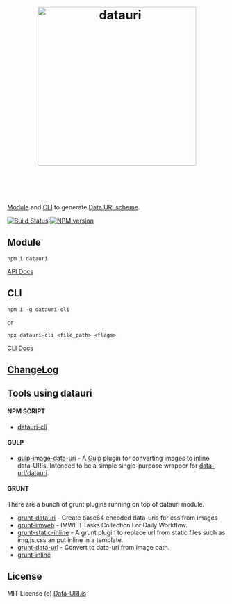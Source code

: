 <h1 align="center">
  <br>
  <img width="365" src="https://cdn.rawgit.com/data-uri/datauri/master/media/datauri.svg" alt="datauri">
  <br>
  <br>
  <br>
</h1>

[Module](http://npm.im/datauri) and [CLI](http://npm.im/datauri-cli) to generate [Data URI scheme](http://en.wikipedia.org/wiki/Data_URI_scheme).

[![Build Status](https://github.com/data-uri/datauri/actions/workflows/main.yml/badge.svg?branch=main)](https://github.com/data-uri/datauri/actions/workflows/main.yml?query=branch%3Amain) [![NPM version](http://img.shields.io/npm/dm/datauri.svg?style=flat)](https://www.npmjs.org/package/datauri)

## Module

`npm i datauri`

[API Docs](http://npm.im/datauri)

## CLI

`npm i -g datauri-cli`

or

`npx datauri-cli <file_path> <flags>`

[CLI Docs](http://npm.im/datauri-cli)

## [ChangeLog](https://github.com/data-uri/datauri/releases)

## Tools using datauri

#### NPM SCRIPT

- [datauri-cli](https://npmjs.org/package/datauri-cli)

#### GULP

- [gulp-image-data-uri](https://github.com/adam-lynch/gulp-image-data-uri) - A [Gulp](http://github.com/gulpjs/gulp) plugin for converting images to inline data-URIs. Intended to be a simple single-purpose wrapper for [data-uri/datauri](https://github.com/data-uri/datauri).

#### GRUNT

There are a bunch of grunt plugins running on top of datauri module.

- [grunt-datauri](https://npmjs.org/package/grunt-datauri) - Create base64 encoded data-uris for css from images
- [grunt-imweb](https://npmjs.org/package/grunt-imweb) - IMWEB Tasks Collection For Daily Workflow.
- [grunt-static-inline](https://npmjs.org/package/grunt-static-inline) - A grunt plugin to replace url from static files such as img,js,css an put inline in a template.
- [grunt-data-uri](https://npmjs.org/package/grunt-data-uri) - Convert to data-uri from image path.
- [grunt-inline](https://npmjs.org/package/grunt-inline)

## License

MIT License
(c) [Data-URI.js](http://github.com/data-uri)
